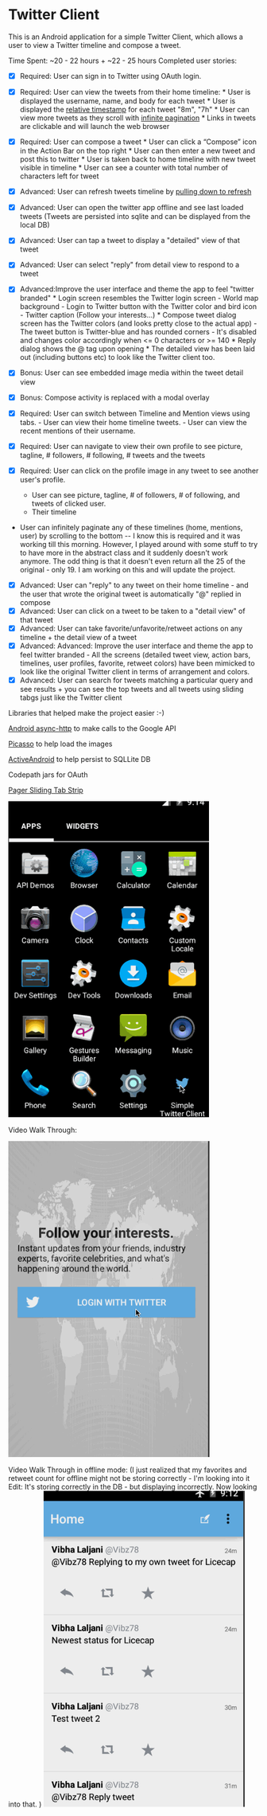 # Twitter Client

This is an Android application for a simple Twitter Client, which allows a user to view a Twitter timeline and compose a tweet.

Time Spent: ~20 - 22 hours + ~22 - 25 hours
Completed user stories:

 * [x] Required: User can sign in to Twitter using OAuth login.
 * [x] Required: User can view the tweets from their home timeline:
       * User is displayed the username, name, and body for each tweet
       * User is displayed the [relative timestamp](https://gist.github.com/nesquena/f786232f5ef72f6e10a7) for each tweet "8m", "7h"
       * User can view more tweets as they scroll with [infinite pagination](http://guides.codepath.com/android/Endless-Scrolling-with-AdapterViews)
       * Links in tweets are clickable and will launch the web browser
 * [x] Required: User can compose a tweet
       * User can click a “Compose” icon in the Action Bar on the top right
       * User can then enter a new tweet and post this to twitter
       * User is taken back to home timeline with new tweet visible in timeline
       * User can see a counter with total number of characters left for tweet
 * [x] Advanced: User can refresh tweets timeline by [pulling down to refresh](http://guides.codepath.com/android/Implementing-Pull-to-Refresh-Guide)
 * [x] Advanced: User can open the twitter app offline and see last loaded tweets (Tweets are persisted into sqlite and can be displayed from the local DB) 
 * [x] Advanced: User can tap a tweet to display a "detailed" view of that tweet
 * [x] Advanced: User can select "reply" from detail view to respond to a tweet
 * [x] Advanced:Improve the user interface and theme the app to feel "twitter branded"
       * Login screen resembles the Twitter login screen
         - World map background
         - Login to Twitter button with the Twitter color and bird icon
         - Twitter caption (Follow your interests...) 
       * Compose tweet dialog screen has the Twitter colors (and looks pretty close to the actual app)
         - The tweet button is Twitter-blue and has rounded corners
         - It's disabled and changes color accordingly when <= 0 characters or >= 140 
       * Reply dialog shows the @ tag upon opening 
       * The detailed view has been laid out (including buttons etc) to look like the Twitter client too. 
 * [x] Bonus: User can see embedded image media within the tweet detail view
 * [x] Bonus: Compose activity is replaced with a modal overlay 
 
 * [x] Required: User can switch between Timeline and Mention views using tabs.
       - User can view their home timeline tweets.
       - User can view the recent mentions of their username.
 * [x] Required: User can navigate to view their own profile to see picture, tagline, # followers, # following, # tweets and the tweets
 * [x] Required: User can click on the profile image in any tweet to see another user's profile.
      - User can see picture, tagline, # of followers, # of following, and tweets of clicked user.
      - Their timeline
 * User can infinitely paginate any of these timelines (home, mentions, user) by scrolling to the bottom -- I know this is required and it was working till this morning. However, I played around with some stuff to try to have more in the abstract class and it suddenly doesn't work anymore. The odd thing is that it doesn't even return all the 25 of the original - only 19. I am working on this and will update the project. 
 * [x] Advanced: User can "reply" to any tweet on their home timeline - and the user that wrote the original tweet is automatically "@" replied in compose
 * [x] Advanced: User can click on a tweet to be taken to a "detail view" of that tweet
 * [x] Advanced: User can take favorite/unfavorite/retweet actions on any timeline + the detail view of a tweet
 * [x] Advanced: Advanced: Improve the user interface and theme the app to feel twitter branded
       - All the screens (detailed tweet view, action bars, timelines, user profiles, favorite, retweet colors) have been mimicked to look like the original Twitter client in terms of arrangement and colors.
 * [x] Advanced: User can search for tweets matching a particular query and see results + you can see the top tweets and all tweets using sliding tabgs just like the Twitter client
 
Libraries that helped make the project easier :-)

[Android async-http](http://loopj.com/android-async-http/) to make calls to the Google API

[Picasso](http://square.github.io/picasso/) to help load the images

[ActiveAndroid](https://github.com/pardom/ActiveAndroid/wiki/Getting-started) to help persist to SQLLite DB

Codepath jars for OAuth

[Pager Sliding Tab Strip](https://github.com/astuetz/PagerSlidingTabStrip)

![Video Walk Through (Week 4)](Week4VideoWalkthrough.gif)


Video Walk Through: 

![VideoWalkThrough](VideoWalkThroughForTwitterClient1.gif)

Video Walk Through in offline mode: (I just realized that my favorites and retweet count for offline might not be storing correctly - I'm looking into it
Edit: It's storing correctly in the DB - but displaying incorrectly. Now looking into that. ) 
![VideoWalkThroughOffline](VideoWalkThroughForTwitterClient2.gif)
